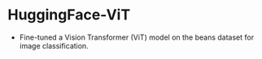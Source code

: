 # HuggingFace-ViT
- Fine-tuned a Vision Transformer (ViT) model on the beans dataset for image classification.
